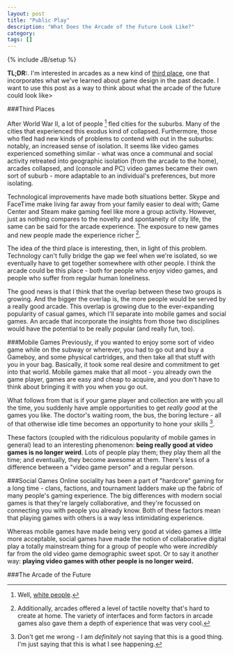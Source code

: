 ```yaml
---
layout: post
title: "Public Play"
description: "What Does the Arcade of the Future Look Like?"
category:
tags: []
---
```

{% include JB/setup %}

**TL;DR:**. I'm interested in arcades as a new kind of [third place](http://en.wikipedia.org/wiki/Third_place), one that incorporates what we've learned about game design in the past decade. I want to use this post as a way to think about what the arcade of the future could look like>

###Third Places

After World War II, a lot of people [^6] fled cities for the suburbs. Many of the cities that experienced this exodus kind of collapsed. Furthermore, those who fled had new kinds of problems to contend with out in the suburbs: notably, an increased sense of isolation. It seems like video games experienced something similar - what was once a communal and social activity retreated into geographic isolation (from the arcade to the home), arcades collapsed, and (console and PC) video games became their own sort of suburb - more adaptable to an individual's preferences, but more isolating.

Technological improvements have made both situations better. Skype and FaceTime make living far away from your family easier to deal with; Game Center and Steam make gaming feel like more a group activity. However, just as nothing compares to the novelty and spontaneity of city life, the same can be said for the arcade experience. The exposure to new games and new people made the experience richer [^7].

The idea of the third place is interesting, then, in light of this problem. Technology can't fully bridge the gap we feel when we're isolated, so we eventually have to get together somewhere with other people. I think the arcade could be this place - both for people who enjoy video games, and people who suffer from regular human loneliness. 

The good news is that I think that the overlap between these two groups is growing. And the bigger the overlap is, the more people would be served by a really good arcade. This overlap is growing due to the ever-expanding popularity of casual games, which I'll separate into mobile games and social games. An arcade that incorporate the insights from those two disciplines would have the potential to be really popular (and really fun, too).

###Mobile Games
Previously, if you wanted to enjoy some sort of video game while on the subway or wherever, you had to go out and buy a Gameboy, and some physical cartridges, and then take all that stuff with you in your bag. Basically, it took some real desire and commitment to get into that world. Mobile games make that all moot - you already own the game player, games are easy and cheap to acquire, and you don't have to think about bringing it with you when you go out.

What follows from that is if your game player and collection are with you all the time, you suddenly have ample opportunities to get *really good* at the games you like. The doctor's waiting room, the bus, the boring lecture - all of that otherwise idle time becomes an opportunity to hone your skills [^8].

These factors (coupled with the ridiculous popularity of mobile games in general) lead to an interesting phenomenon: **being really good at video games is no longer weird**. Lots of people play them; they play them all the time; and eventually, they become awesome at them. There's less of a difference between a "video game person" and a regular person.

###Social Games
Online sociality has been a part of "hardcore" gaming for a long time - clans, factions, and tournament ladders make up the fabric of many people's gaming experience. The big differences with modern social games is that they're largely collaborative, and they're focussed on connecting you with people you already know. Both of these factors mean that playing games with others is a way less intimidating experience.

Whereas mobile games have made being very good at video games a little more acceptable, social games have made the notion of collaborative digital play a totally mainstream thing for a group of people who were *incredibly* far from the old video game demographic sweet spot. Or to say it another way: **playing video games with other people is no longer weird.**

###The Arcade of the Future


[^6]: Well, [white people](http://en.wikipedia.org/wiki/White_flight).
[^7]: Additionally, arcades offered a level of tactile novelty that's hard to create at home. The variety of interfaces and form factors in arcade games also gave them a depth of experience that was very cool.
[^8]: Don't get me wrong - I am *definitely* not saying that this is a good thing. I'm just saying that this is what I see happening.